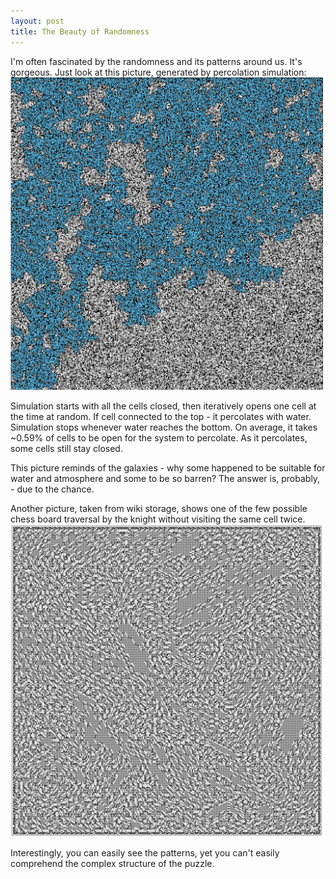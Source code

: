 ```yaml
---
layout: post
title: The Beauty of Randomness
---
```

I'm often fascinated by the randomness and its patterns around us. It's gorgeous. Just look at this picture, generated by percolation simulation:
<img src="/images/percolation500.png" alt="Pop Up" style="width: 500px;"/> 

Simulation starts with all the cells closed, then iteratively opens one cell at the time at random. If cell connected to the top - it percolates with water. Simulation stops whenever water reaches the bottom. On average, it takes ~0.59% of cells to be open for the system to percolate. As it percolates, some cells still stay closed.

This picture reminds of the galaxies - why some happened to be suitable for water and atmosphere and some to be so barren? The answer is, probably, - due to the chance. 

Another picture, taken from wiki storage, shows one of the few possible chess board traversal by the knight without visiting the same cell twice.  
<img src="/images/knights_tour.png" alt="Sound" style="width: 500px;"/>

Interestingly, you can easily see the patterns, yet you can't easily comprehend the complex structure of the puzzle. 